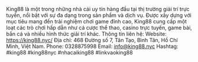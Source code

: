 King88 là một trong những nhà cái uy tín hàng đầu tại thị trường giải trí trực tuyến, nổi bật với sự đa dạng trong sản phẩm và dịch vụ. Được xây dựng với mục tiêu mang đến trải nghiệm chơi game đỉnh cao, King88 cung cấp một loạt các trò chơi hấp dẫn như cá cược thể thao, casino trực tuyến, game bài, bắn cá và nhiều hình thức giải trí khác.
Thông tin liên hệ:
Website: https://king88.nyc/
Địa chỉ: 468 Đường số 7, Tân Tạo, Bình Tân, Hồ Chí Minh, Việt Nam.
Phone: 0328875998
Email: info@king88.nyc
Hashtag: #king88 #king88nyc #nhacaiking88 #linkvaoking88